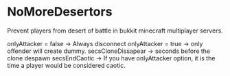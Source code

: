 NoMoreDesertors
===============

Prevent players from desert of battle in bukkit minecraft multiplayer servers.

onlyAttacker = false -> Always disconnect
onlyAttacker = true -> only offender will create dummy.
secsCloneDissapear -> seconds before the clone despawn
secsEndCaotic -> If you have onlyAttacker option, it is the time a player would be considered caotic.
